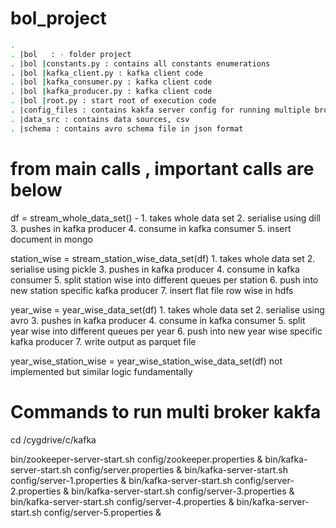 # bol_project
```bash
.
. |bol   : - folder project 
. |bol |constants.py : contains all constants enumerations  
. |bol |kafka_client.py : kafka client code 
. |bol |kafka_consumer.py : kafka client code 
. |bol |kafka_producer.py : kafka client code 
. |bol |root.py : start root of execution code 
. |config_files : contains kakfa server config for running multiple brokers
. |data_src : contains data sources, csv
. |schema : contains avro schema file in json format 

```

# from main calls , important calls are below   

df = stream_whole_data_set() - 
	1. takes whole data set
	2. serialise using dill 
	3. pushes in kafka producer
	4. consume in kafka consumer
	5. insert document in mongo

station_wise = stream_station_wise_data_set(df)
	1. takes whole data set
	2. serialise using pickle 
	3. pushes in kafka producer
	4. consume in kafka consumer
	5. split station wise into different queues per station
	6. push into new station specific kafka producer
	7. insert flat file row wise in hdfs

year_wise = year_wise_data_set(df)
	1. takes whole data set
	2. serialise using avro 
	3. pushes in kafka producer
	4. consume in kafka consumer
	5. split year wise into different queues per year
	6. push into new year wise specific kafka producer
	7. write output as parquet file

year_wise_station_wise = year_wise_station_wise_data_set(df)
not implemented but similar logic fundamentally 



# Commands to run multi broker kakfa

cd /cygdrive/c/kafka

bin/zookeeper-server-start.sh config/zookeeper.properties  &
bin/kafka-server-start.sh config/server.properties &
bin/kafka-server-start.sh config/server-1.properties &
bin/kafka-server-start.sh config/server-2.properties &
bin/kafka-server-start.sh config/server-3.properties &
bin/kafka-server-start.sh config/server-4.properties &
bin/kafka-server-start.sh config/server-5.properties &
